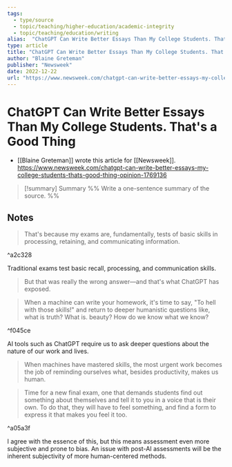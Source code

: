 ```yaml
---
tags:
  - type/source
  - topic/teaching/higher-education/academic-integrity
  - topic/teaching/education/writing
alias:  "ChatGPT Can Write Better Essays Than My College Students. That's a Good Thing"
type: article
title: "ChatGPT Can Write Better Essays Than My College Students. That's a Good Thing"
author: "Blaine Greteman"
publisher: "Newsweek"
date: 2022-12-22
url: "https://www.newsweek.com/chatgpt-can-write-better-essays-my-college-students-thats-good-thing-opinion-1769136"
---
```

# ChatGPT Can Write Better Essays Than My College Students. That's a Good Thing
- [[Blaine Greteman]] wrote this article for [[Newsweek]].
<https://www.newsweek.com/chatgpt-can-write-better-essays-my-college-students-thats-good-thing-opinion-1769136>
> [!summary] Summary
> %% Write a one-sentence summary of the source. %%

## Notes
>  That's because my exams are, fundamentally, tests of basic skills in processing, retaining, and communicating information.

^a2c328

Traditional exams test basic recall, processing, and communication skills.

>  But that was really the wrong answer—and that's what ChatGPT has exposed.

>  When a machine can write your homework, it's time to say, "To hell with those skills!" and return to deeper humanistic questions like, what is truth? What is. beauty? How do we know what we know?

^f045ce

AI tools such as ChatGPT require us to ask deeper questions about the nature of our work and lives.

>  When machines have mastered skills, the most urgent work becomes the job of reminding ourselves what, besides productivity, makes us human.

>  Time for a new final exam, one that demands students find out something about themselves and tell it to you in a voice that is their own. To do that, they will have to feel something, and find a form to express it that makes you feel it too.

^a05a3f

I agree with the essence of this, but this means assessment even more subjective and prone to bias.
An issue with post-AI assessments will be the inherent subjectivity of more human-centered methods.
